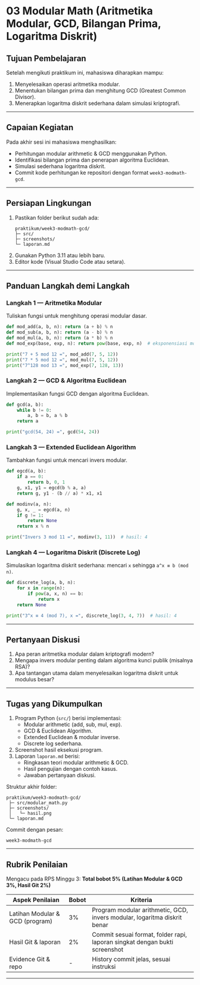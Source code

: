 # 03 Modular Math (Aritmetika Modular, GCD, Bilangan Prima, Logaritma Diskrit)

## Tujuan Pembelajaran
Setelah mengikuti praktikum ini, mahasiswa diharapkan mampu:  
1. Menyelesaikan operasi aritmetika modular.  
2. Menentukan bilangan prima dan menghitung GCD (Greatest Common Divisor).  
3. Menerapkan logaritma diskrit sederhana dalam simulasi kriptografi.  

---

## Capaian Kegiatan
Pada akhir sesi ini mahasiswa menghasilkan:  
- Perhitungan modular arithmetic & GCD menggunakan Python.  
- Identifikasi bilangan prima dan penerapan algoritma Euclidean.  
- Simulasi sederhana logaritma diskrit.  
- Commit kode perhitungan ke repositori dengan format `week3-modmath-gcd`.  

---

## Persiapan Lingkungan
1. Pastikan folder berikut sudah ada:  
   ```
   praktikum/week3-modmath-gcd/
   ├─ src/
   ├─ screenshots/
   └─ laporan.md
   ```
2. Gunakan Python 3.11 atau lebih baru.  
3. Editor kode (Visual Studio Code atau setara).  

---

## Panduan Langkah demi Langkah

### Langkah 1 — Aritmetika Modular
Tuliskan fungsi untuk menghitung operasi modular dasar.  
```python
def mod_add(a, b, n): return (a + b) % n
def mod_sub(a, b, n): return (a - b) % n
def mod_mul(a, b, n): return (a * b) % n
def mod_exp(base, exp, n): return pow(base, exp, n)  # eksponensiasi modular

print("7 + 5 mod 12 =", mod_add(7, 5, 12))
print("7 * 5 mod 12 =", mod_mul(7, 5, 12))
print("7^128 mod 13 =", mod_exp(7, 128, 13))
```

### Langkah 2 — GCD & Algoritma Euclidean
Implementasikan fungsi GCD dengan algoritma Euclidean.  
```python
def gcd(a, b):
    while b != 0:
        a, b = b, a % b
    return a

print("gcd(54, 24) =", gcd(54, 24))
```

### Langkah 3 — Extended Euclidean Algorithm
Tambahkan fungsi untuk mencari invers modular.  
```python
def egcd(a, b):
    if a == 0:
        return b, 0, 1
    g, x1, y1 = egcd(b % a, a)
    return g, y1 - (b // a) * x1, x1

def modinv(a, n):
    g, x, _ = egcd(a, n)
    if g != 1:
        return None
    return x % n

print("Invers 3 mod 11 =", modinv(3, 11))  # hasil: 4
```

### Langkah 4 — Logaritma Diskrit (Discrete Log)
Simulasikan logaritma diskrit sederhana: mencari `x` sehingga `a^x ≡ b (mod n)`.  
```python
def discrete_log(a, b, n):
    for x in range(n):
        if pow(a, x, n) == b:
            return x
    return None

print("3^x ≡ 4 (mod 7), x =", discrete_log(3, 4, 7))  # hasil: 4
```

---

## Pertanyaan Diskusi
1. Apa peran aritmetika modular dalam kriptografi modern?  
2. Mengapa invers modular penting dalam algoritma kunci publik (misalnya RSA)?  
3. Apa tantangan utama dalam menyelesaikan logaritma diskrit untuk modulus besar?  

---

## Tugas yang Dikumpulkan
1. Program Python (`src/`) berisi implementasi:  
   - Modular arithmetic (add, sub, mul, exp).  
   - GCD & Euclidean Algorithm.  
   - Extended Euclidean & modular inverse.  
   - Discrete log sederhana.  
2. Screenshot hasil eksekusi program.  
3. Laporan `laporan.md` berisi:  
   - Ringkasan teori modular arithmetic & GCD.  
   - Hasil pengujian dengan contoh kasus.  
   - Jawaban pertanyaan diskusi.  

Struktur akhir folder:
```
praktikum/week3-modmath-gcd/
 ├─ src/modular_math.py
 ├─ screenshots/
 │   └─ hasil.png
 └─ laporan.md
```

Commit dengan pesan:  
```
week3-modmath-gcd
```

---

## Rubrik Penilaian
Mengacu pada RPS Minggu 3: **Total bobot 5% (Latihan Modular & GCD 3%, Hasil Git 2%)**  

| Aspek Penilaian                  | Bobot | Kriteria                                                                 |
|----------------------------------|-------|--------------------------------------------------------------------------|
| Latihan Modular & GCD (program)  | 3%    | Program modular arithmetic, GCD, invers modular, logaritma diskrit benar |
| Hasil Git & laporan              | 2%    | Commit sesuai format, folder rapi, laporan singkat dengan bukti screenshot|
| Evidence Git & repo              | -     | History commit jelas, sesuai instruksi                                    |

---

